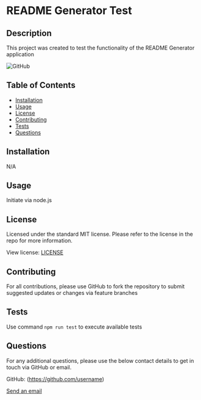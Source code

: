 # README Generator Test

  ## Description

  This project was created to test the functionality of the README Generator application

  ![GitHub](https://img.shields.io/badge/license-MIT-green?style=plastic)

  ## Table of Contents

  - [Installation](#installation)
  - [Usage](#usage)
  - [License](#license)
  - [Contributing](#contributing)
  - [Tests](#tests)
  - [Questions](#questions)

  ## Installation

  N/A

  ## Usage

  Initiate via node.js

  ## License

  Licensed under the standard MIT license. Please refer to the license in the repo for more information.

  View license: [LICENSE](./LICENSE)

  ## Contributing

  For all contributions, please use GitHub to fork the repository to submit suggested updates or changes via feature branches

  ## Tests

  Use command `npm run test` to execute available tests

  ## Questions

  For any additional questions, please use the below contact details to get in touch via GitHub or email.
  
  GitHub: (https://github.com/username)
  
  [Send an email](mailto:email@email.com)
  
  